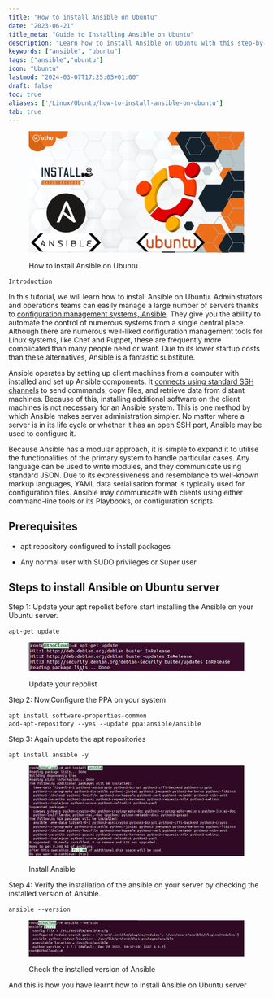 ```yaml
---
title: "How to install Ansible on Ubuntu"
date: "2023-06-21"
title_meta: "Guide to Installing Ansible on Ubuntu"
description: "Learn how to install Ansible on Ubuntu with this step-by-step guide. Follow the instructions to set up Ansible on your Ubuntu system easily and quickly."
keywords: ["ansible", "ubuntu"]
tags: ["ansible","ubuntu"]
icon: "Ubuntu"
lastmod: "2024-03-07T17:25:05+01:00"
draft: false
toc: true
aliases: ['/Linux/Ubuntu/how-to-install-ansible-on-ubuntu']
tab: true
---
```


<figure>

![How to install Ansible on Ubuntu](images/How-to-install-Ansible-on-Ubuntu.jpg)

<figcaption>

How to install Ansible on Ubuntu

</figcaption>

</figure>

```
Introduction
```
In this tutorial, we will learn how to install Ansible on Ubuntu. Administrators and operations teams can easily manage a large number of servers thanks to [configuration management systems, Ansible](https://www.google.com/url?sa=t&rct=j&q=&esrc=s&source=web&cd=&cad=rja&uact=8&ved=2ahUKEwiy5-qmorv_AhVAa2wGHfMNDz4QFnoECBYQAQ&url=https%3A%2F%2Fwww.ansible.com%2F&usg=AOvVaw3UDsdEZCWLGW0rImAcpggU). They give you the ability to automate the control of numerous systems from a single central place. Although there are numerous well-liked configuration management tools for Linux systems, like Chef and Puppet, these are frequently more complicated than many people need or want. Due to its lower startup costs than these alternatives, Ansible is a fantastic substitute.

Ansible operates by setting up client machines from a computer with installed and set up Ansible components. It [connects using standard SSH channels](https://utho.com/docs/tutorial/how-to-setup-ssh-tunneling-or-port-forwarding-in-linux/) to send commands, copy files, and retrieve data from distant machines. Because of this, installing additional software on the client machines is not necessary for an Ansible system. This is one method by which Ansible makes server administration simpler. No matter where a server is in its life cycle or whether it has an open SSH port, Ansible may be used to configure it.

Because Ansible has a modular approach, it is simple to expand it to utilise the functionalities of the primary system to handle particular cases. Any language can be used to write modules, and they communicate using standard JSON. Due to its expressiveness and resemblance to well-known markup languages, YAML data serialisation format is typically used for configuration files. Ansible may communicate with clients using either command-line tools or its Playbooks, or configuration scripts.

## Prerequisites

- apt repository configured to install packages

- Any normal user with SUDO privileges or Super user

## Steps to install Ansible on Ubuntu server

Step 1: Update your apt repolist before start installing the Ansible on your Ubuntu server.

```
apt-get update
```
<figure>

![Update your repolist](images/image-1130.png)

<figcaption>

Update your repolist

</figcaption>

</figure>

Step 2: Now,Configure the PPA on your system

```
apt install software-properties-common
add-apt-repository --yes --update ppa:ansible/ansible
```
Step 3: Again update the apt repositories

```
apt install ansible -y
```
<figure>

![Install Ansible ](images/image-1131.png)

<figcaption>

Install Ansible

</figcaption>

</figure>

Step 4: Verify the installation of the ansible on your server by checking the installed version of Ansible.

```
ansible --version
```
<figure>

![Check the installed version of Ansible](images/image-1132.png)

<figcaption>

Check the installed version of Ansible

</figcaption>

</figure>

And this is how you have learnt how to install Ansible on Ubuntu server
